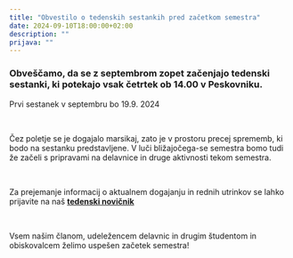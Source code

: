 ```yaml
---
title: "Obvestilo o tedenskih sestankih pred začetkom semestra"
date: 2024-09-10T18:00:00+02:00
description: ""
prijava: ""
---
```


### Obveščamo, da se z septembrom zopet začenjajo tedenski sestanki, ki potekajo vsak četrtek ob 14.00 v Peskovniku.
Prvi sestanek v septembru bo 19.9. 2024

&nbsp;

Čez poletje se je dogajalo marsikaj, zato je v prostoru precej sprememb, ki bodo na sestanku predstavljene.
V luči bližajočega-se semestra bomo tudi že začeli s pripravami na delavnice in druge aktivnosti tekom semestra. 

&nbsp;

Za prejemanje informacij o aktualnem dogajanju in rednih utrinkov se lahko prijavite na naš **[tedenski novičnik](https://5915.squalomail.net/index.php?option=com_subscribe_form&view=embed&id=15)**

&nbsp;

Vsem našim članom, udeležencem delavnic in drugim študentom in obiskovalcem želimo uspešen začetek semestra!